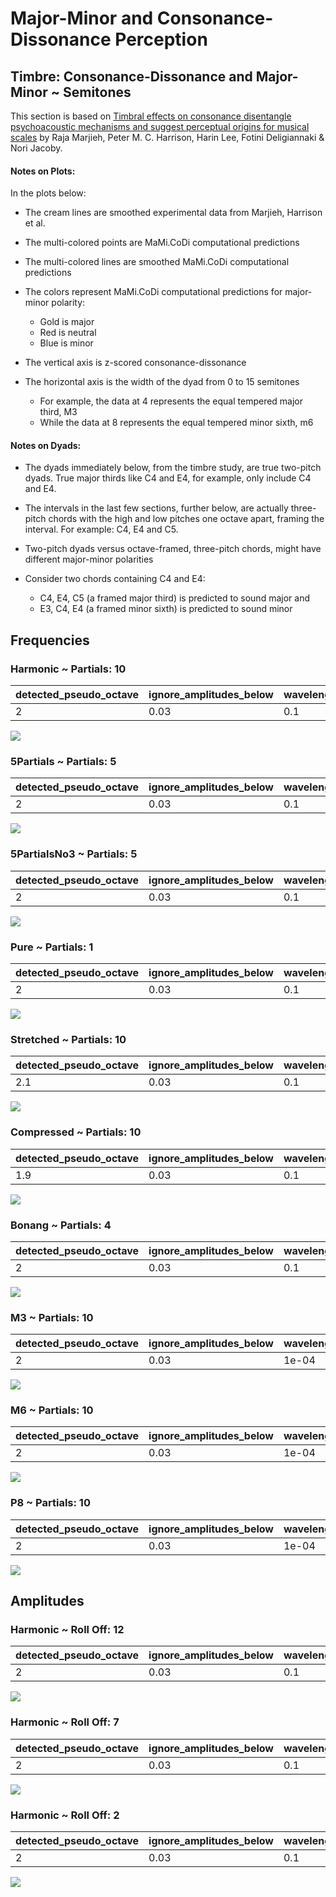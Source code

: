 Major-Minor and Consonance-Dissonance Perception
================

## Timbre: Consonance-Dissonance and Major-Minor ~ Semitones

This section is based on [Timbral effects on consonance disentangle
psychoacoustic mechanisms and suggest perceptual origins for musical
scales](https://www.nature.com/articles/s41467-024-45812-z) by Raja
Marjieh, Peter M. C. Harrison, Harin Lee, Fotini Deligiannaki & Nori
Jacoby.

#### Notes on Plots:

In the plots below:

- The cream lines are smoothed experimental data from Marjieh, Harrison
  et al.

- The multi-colored points are MaMi.CoDi computational predictions

- The multi-colored lines are smoothed MaMi.CoDi computational
  predictions

- The colors represent MaMi.CoDi computational predictions for
  major-minor polarity:

  - Gold is major
  - Red is neutral
  - Blue is minor

- The vertical axis is z-scored consonance-dissonance

- The horizontal axis is the width of the dyad from 0 to 15 semitones

  - For example, the data at 4 represents the equal tempered major
    third, M3
  - While the data at 8 represents the equal tempered minor sixth, m6

#### Notes on Dyads:

- The dyads immediately below, from the timbre study, are true two-pitch
  dyads. True major thirds like C4 and E4, for example, only include C4
  and E4.

- The intervals in the last few sections, further below, are actually
  three-pitch chords with the high and low pitches one octave apart,
  framing the interval. For example: C4, E4 and C5.

- Two-pitch dyads versus octave-framed, three-pitch chords, might have
  different major-minor polarities

- Consider two chords containing C4 and E4:

  - C4, E4, C5 (a framed major third) is predicted to sound major and
  - E3, C4, E4 (a framed minor sixth) is predicted to sound minor

## Frequencies

### Harmonic ~ Partials: 10

| detected_pseudo_octave | ignore_amplitudes_below | wavelength_tolerance | frequency_tolerance |
|:-----------------------|:------------------------|:---------------------|:--------------------|
| 2                      | 0.03                    | 0.1                  | 0.05                |

![](man/figures/README-unnamed-chunk-4-1.png)<!-- -->

### 5Partials ~ Partials: 5

| detected_pseudo_octave | ignore_amplitudes_below | wavelength_tolerance | frequency_tolerance |
|:-----------------------|:------------------------|:---------------------|:--------------------|
| 2                      | 0.03                    | 0.1                  | 0.05                |

![](man/figures/README-unnamed-chunk-4-2.png)<!-- -->

### 5PartialsNo3 ~ Partials: 5

| detected_pseudo_octave | ignore_amplitudes_below | wavelength_tolerance | frequency_tolerance |
|:-----------------------|:------------------------|:---------------------|:--------------------|
| 2                      | 0.03                    | 0.1                  | 0.05                |

![](man/figures/README-unnamed-chunk-4-3.png)<!-- -->

### Pure ~ Partials: 1

| detected_pseudo_octave | ignore_amplitudes_below | wavelength_tolerance | frequency_tolerance |
|:-----------------------|:------------------------|:---------------------|:--------------------|
| 2                      | 0.03                    | 0.1                  | 0.05                |

![](man/figures/README-unnamed-chunk-4-4.png)<!-- -->

### Stretched ~ Partials: 10

| detected_pseudo_octave | ignore_amplitudes_below | wavelength_tolerance | frequency_tolerance |
|:-----------------------|:------------------------|:---------------------|:--------------------|
| 2.1                    | 0.03                    | 0.1                  | 0.05                |

![](man/figures/README-unnamed-chunk-4-5.png)<!-- -->

### Compressed ~ Partials: 10

| detected_pseudo_octave | ignore_amplitudes_below | wavelength_tolerance | frequency_tolerance |
|:-----------------------|:------------------------|:---------------------|:--------------------|
| 1.9                    | 0.03                    | 0.1                  | 0.05                |

![](man/figures/README-unnamed-chunk-4-6.png)<!-- -->

### Bonang ~ Partials: 4

| detected_pseudo_octave | ignore_amplitudes_below | wavelength_tolerance | frequency_tolerance |
|:-----------------------|:------------------------|:---------------------|:--------------------|
| 2                      | 0.03                    | 0.1                  | 0.05                |

![](man/figures/README-unnamed-chunk-4-7.png)<!-- -->

### M3 ~ Partials: 10

| detected_pseudo_octave | ignore_amplitudes_below | wavelength_tolerance | frequency_tolerance |
|:-----------------------|:------------------------|:---------------------|:--------------------|
| 2                      | 0.03                    | 1e-04                | 5e-05               |

![](man/figures/README-unnamed-chunk-4-8.png)<!-- -->

### M6 ~ Partials: 10

| detected_pseudo_octave | ignore_amplitudes_below | wavelength_tolerance | frequency_tolerance |
|:-----------------------|:------------------------|:---------------------|:--------------------|
| 2                      | 0.03                    | 1e-04                | 5e-05               |

![](man/figures/README-unnamed-chunk-4-9.png)<!-- -->

### P8 ~ Partials: 10

| detected_pseudo_octave | ignore_amplitudes_below | wavelength_tolerance | frequency_tolerance |
|:-----------------------|:------------------------|:---------------------|:--------------------|
| 2                      | 0.03                    | 1e-04                | 5e-05               |

![](man/figures/README-unnamed-chunk-4-10.png)<!-- -->

## Amplitudes

### Harmonic ~ Roll Off: 12

| detected_pseudo_octave | ignore_amplitudes_below | wavelength_tolerance | frequency_tolerance |
|:-----------------------|:------------------------|:---------------------|:--------------------|
| 2                      | 0.03                    | 0.1                  | 0.05                |

![](man/figures/README-unnamed-chunk-8-1.png)<!-- -->

### Harmonic ~ Roll Off: 7

| detected_pseudo_octave | ignore_amplitudes_below | wavelength_tolerance | frequency_tolerance |
|:-----------------------|:------------------------|:---------------------|:--------------------|
| 2                      | 0.03                    | 0.1                  | 0.05                |

![](man/figures/README-unnamed-chunk-8-2.png)<!-- -->

### Harmonic ~ Roll Off: 2

| detected_pseudo_octave | ignore_amplitudes_below | wavelength_tolerance | frequency_tolerance |
|:-----------------------|:------------------------|:---------------------|:--------------------|
| 2                      | 0.03                    | 0.1                  | 0.05                |

![](man/figures/README-unnamed-chunk-8-3.png)<!-- -->
